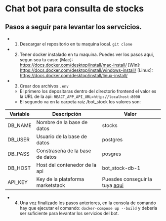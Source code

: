 # Chat bot para consulta de stocks

## Pasos a seguir para levantar los servcicios.

- 1. Descargar el repositorio en tu maquina local.
`git clone `
- 2. Tener docker instalado en tu maquina. Puedes ver los pasos aqui, segun sea tu caso:
  [Mac]: https://docs.docker.com/desktop/install/mac-install/
  [Win]: https://docs.docker.com/desktop/install/windows-install/
  [Linux]: https://docs.docker.com/desktop/install/linux-install/
- 3. Crear dos archivos `.env` 
    -  El primero los depositaras dentro del directorio frontend el valor es la URL de la api:
    `REACT_APP_API_URL=http://localhost:8000`
    - El segundo va en la carpeta raiz /bot_stock
    los valores son:

| **Variable** | **Descripción**                      | **Valor**                       |
|--------------|--------------------------------------|---------------------------------|
| DB_NAME      | Nombre de la base de datos           | stocks                          |
| DB_USER      | Usuario de la base de datos          | postgres                        |
| DB_PASS      | Constraseña de la base de datos      | posgres                         |
| DB_HOST      | Host del contenedor de la api        | bot_stock-db-1                  |
| API_KEY      | Key de la plataforma marketstack | Puesdes conseguir la tuya [aqui](https://marketstack.com/) |


- 4. Una vez finalizado los pasos anteriores, en la consola de comando hay que ejecutar el comando: `docker-compose up --build` y deberia ser suficiente para levantar los servicios del bot.